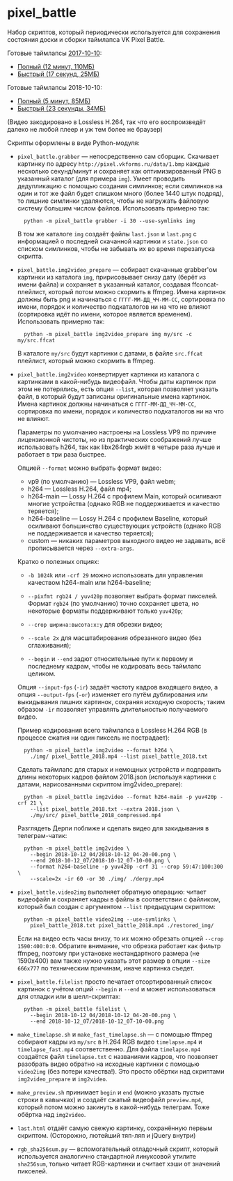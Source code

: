 # pixel_battle

Набор скриптов, который периодически используется для сохранения состояния
доски и сборки таймлапса VK Pixel Battle.

Готовые таймлапсы [2017-10-10](http://telegra.ph/Polnaya-istoriya-pervoj-pikselnoj-vojny-VKontakte-10-13):

*  [Полный (12 минут, 110МБ)](https://andreymal.org/files/pixel_battle/timelapse.mp4)
*  [Быстрый (17 секунд, 25МБ)](https://andreymal.org/files/pixel_battle/timelapse_fast.mp4)

Готовые таймлапсы 2018-10-10:

*  [Полный (5 минут, 85МБ)](https://andreymal.org/files/pixel_battle/timelapse_2018-10-10.mp4)
*  [Быстрый (23 секунды, 34МБ)](https://andreymal.org/files/pixel_battle/timelapse_2018-10-10_fast.mp4)

(Видео закодировано в Lossless H.264, так что его воспроизведёт далеко не любой
плеер и уж тем более не браузер)

Скрипты оформлены в виде Python-модуля:

* `pixel_battle.grabber` — непосредственно сам сборщик. Скачивает картинку
  по адресу `http://pixel.vkforms.ru/data/1.bmp` каждые несколько секунд/минут
  и сохраняет как оптимизированный PNG в указанный каталог (для примера `img`).
  Умеет проводить дедупликацию с помощью создания симлинков; если симлинков
  на один и тот же файл будет слишком много (более 1440 штук подряд),
  то лишние симлинки удаляются, чтобы не нагружать файловую систему большим
  числом файлов. Использовать примерно так:

        python -m pixel_battle grabber -i 30 --use-symlinks img

  В том же каталоге `img` создаёт файлы `last.json` и `last.png` с информацией
  о последней скачанной картинки и `state.json` со списком симлинков, чтобы
  не забывать их во время перезапуска скрипта.

* `pixel_battle.img2video_prepare` — собирает скачанные grabber'ом картинки из
  каталога `img`, пририсовывает снизу дату (берёт из имени файла) и сохраняет
  в указанный каталог, создавая ffconcat-плейлист, который потом можно скормить
  в ffmpeg. Имена картинок должны быть png и начинаться с `ГГГГ-ММ-ДД_ЧЧ-ММ-СС`,
  сортировка по имени, порядок и количество подкаталогов ни на что не влияют
  (сортировка идёт по имени, которое является временем).
  Использовать примерно так:

        python -m pixel_battle img2video_prepare img my/src -c my/src.ffcat

  В каталоге `my/src` будут картинки с датами, в файле `src.ffcat` плейлист,
  который можно скормить в ffmpeg.

* `pixel_battle.img2video` конвертирует картинки из каталога с картинками
  в какой-нибудь видеофайл. Чтобы даты картинок при этом не потерялись,
  есть опция `--list`, которая позволяет указать файл, в который будут записаны
  оригинальные имена картинок.
  Имена картинок должны начинаться с `ГГГГ-ММ-ДД_ЧЧ-ММ-СС`, сортировка по имени,
  порядок и количество подкаталогов ни на что не влияют.

  Параметры по умолчанию настроены на Lossless VP9 по причине лицензионной
  чистоты, но из практических соображений лучше использовать h264, так как
  libx264rgb жмёт в четыре раза лучше и работает в три раза быстрее.

  Опцией `--format` можно выбрать формат видео:

  * vp9 (по умолчанию) — Lossless VP9, файл webm;
  * h264 — Lossless H.264, файл mp4;
  * h264-main — Lossy H.264 с профилем Main, который осиливают многие устройства
    (однако RGB не поддерживается и качество теряется);
  * h264-baseline — Lossy H.264 с профилем Baseline, который осиливают
    большинство существующих устройств (однако RGB не поддерживается и качество
    теряется);
  * custom — никаких параметров выходного видео не задавать, всё прописывается
    через `--extra-args`.

  Кратко о полезных опциях:

  * `-b 1024k` или `-crf 29` можно использовать для управления качеством
    h264-main или h264-baseline;

  * `--pixfmt rgb24 / yuv420p` позволяет выбрать формат пикселей. Формат `rgb24`
    (по умолчанию) точно сохраняет цвета, но некоторые форматы поддерживают
    только `yuv420p`;

  * `--crop ширина:высота:x:y` для обрезки видео;

  * `--scale 2x` для масштабирования обрезанного видео (без сглаживания);

  * `--begin` и `--end` задют относительные пути к первому и последнему кадрам,
    чтобы не кодировать весь таймлапс целиком.

  Опция `--input-fps` (`-ir`) задаёт частоту кадров входящего видео, а опция
  `--output-fps` (`-or`) изменяет его путём дублирования или выкидывания лишних
  картинок, сохраняя исходную скорость; таким образом `-ir` позволяет управлять
  длительностью получаемого видео.

  Пример кодирования всего таймлапса в Lossless H.264 RGB (в процессе сжатия
  ни один пиксель не пострадает):

        python -m pixel_battle img2video --format h264 \
          ./img/ pixel_battle_2018.mp4 --list pixel_battle_2018.txt

  Сделать таймлапс для старых и немощных устройств и подправить длины
  некоторых кадров файлом 2018.json (используя картинки с датами, нарисованными
  скриптом img2video_prepare):

        python -m pixel_battle img2video --format h264-main -p yuv420p -crf 21 \
          --list pixel_battle_2018.txt --extra 2018.json \
          ./my/src/ pixel_battle_2018_compressed.mp4

  Разглядеть Дерпи поближе и сделать видео для закидывания в телеграм-чатик:

        python -m pixel_battle img2video \
          --begin 2018-10-12_04/2018-10-12_04-20-00.png \
          --end 2018-10-12_07/2018-10-12_07-10-00.png \
          --format h264-baseline -p yuv420p -crf 31 --crop 59:47:100:300 \
          --scale=2x -ir 60 -or 30 ./img/ ./derpy.mp4

* `pixel_battle.video2img` выполняет обратную операцию: читает видеофайл
  и сохраняет кадры в файлы в соответствии с файликом, который был создан
  с аргументом `--list` предыдущим скриптом:

        python -m pixel_battle video2img --use-symlinks \
          pixel_battle_2018.txt pixel_battle_2018.mp4 ./restored_img/

  Если на видео есть часы внизу, то их можно обрезать опцией
  `--crop 1590:400:0:0`. Обратите внимание, что обрезка работает как фильтр
  ffmpeg, поэтому при установке нестандартного размера (не 1590x400) вам также
  нужно указать этот размер в опции `--size 666x777` по техническим причинам,
  иначе картинка съедет.

* `pixel_battle.filelist` просто печатает отсортированный список картинок
  с учётом опций `--begin` и `--end` и может использоваться для отладки или
  в шелл-скриптах:

        python -m pixel_battle filelist \
          --begin 2018-10-12_04/2018-10-12_04-20-00.png \
          --end 2018-10-12_07/2018-10-12_07-10-00.png

* `make_timelapse.sh` и `make_fast_timelapse.sh` — с помощью ffmpeg собирают
  кадры из `my/src` в H.264 RGB видео `timelapse.mp4` и
  `timelapse_fast.mp4` соответственно. Для файла `timelapse.mp4` создаётся
  файл `timelapse.txt` с названиями кадров, что позволяет разобрать видео
  обратно на исходные картинки с помощью `video2img` (без потери качества!).
  Это просто обёртки над скриптами `img2video_prepare` и `img2video`.

* `make_preview.sh` принимает `begin` и `end` (можно указать пустые строки
  в кавычках) и создаёт сжатый видеофайл `preview.mp4`, который потом можно
  закинуть в какой-нибудь телеграм. Тоже обёртка над `img2video`.

* `last.html` отдаёт самую свежую картинку, сохранённую первым скриптом.
  (Осторожно, лютейший тяп-ляп и jQuery внутри)

* `rgb_sha256sum.py` — вспомогательный отладочный скрипт, который используется
  аналогично стандартной линуксовой утилите `sha256sum`, только читает
  RGB-картинки и считает хэши от значений пикселей.
